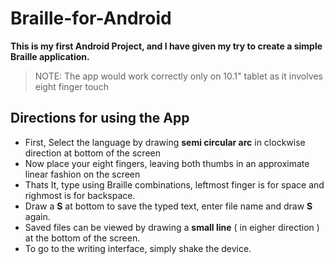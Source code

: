 Braille-for-Android
===================
**This is my first Android Project, and I have given my try to create a simple Braille application.**
> NOTE: The app would work correctly only on 10.1" tablet as it involves eight finger touch

 
## Directions for using the App ##
 
- First, Select the language by drawing **semi circular arc** in clockwise direction at bottom of the screen
- Now place your eight fingers, leaving both thumbs in an approximate linear fashion on the screen
- Thats It, type using Braille combinations, leftmost finger is for space and righmost is for backspace.
- Draw a **S** at bottom to save the typed text, enter file name and draw **S** again.
- Saved files can be viewed by drawing a **small line** ( in eigher direction ) at the bottom of the screen.
- To go to the writing interface, simply shake the device.

